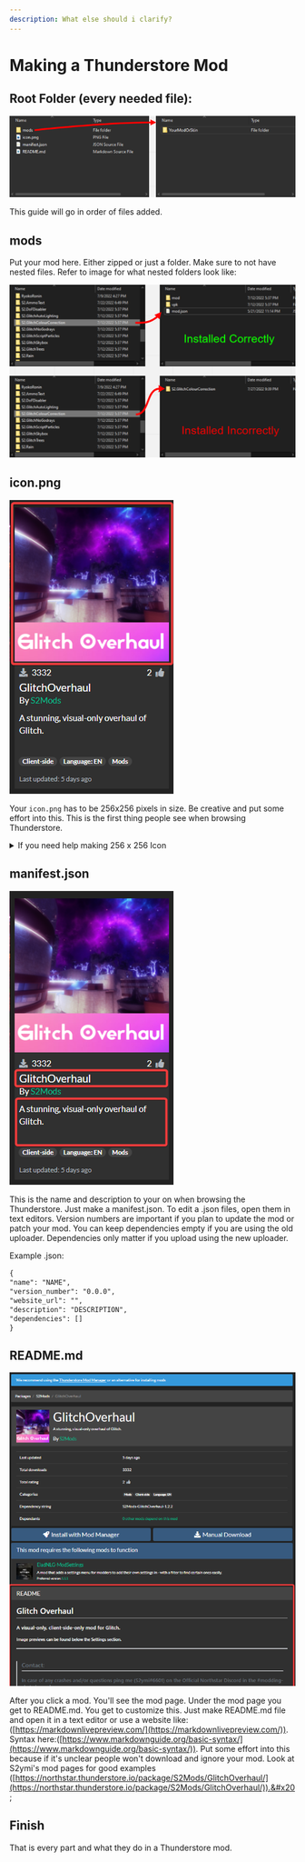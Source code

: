 ```yaml
---
description: What else should i clarify?
---
```


# Making a Thunderstore Mod

## Root Folder (every needed file):

![](../.gitbook/assets/24-3.png)

This guide will go in order of files added.

## mods&#x20;

Put your mod here. Either zipped or just a folder. Make sure to not have nested files. Refer to image for what nested folders look like:

![](../.gitbook/assets/23-4.png)

## icon.png

![](../.gitbook/assets/clipboard26.png)

Your `icon.png` has to be 256x256 pixels in size. Be creative and put some effort into this. This is the first thing people see when browsing Thunderstore.&#x20;

<details>

<summary>If you need help making 256 x 256 Icon</summary>

### Pixlr X:

Go to [https://pixlr.com/x/](https://pixlr.com/x/)

Also found in&#x20;

[#pixlr.com-free-website](../wiki/page-3.md#pixlr.com-free-website "mention")

### Creating the Image

Press `Create new` in the middle of webpage.

![](../.gitbook/assets/screenshot-000013.png)

Make your file a Width of 256 and Height of 256.

![](../.gitbook/assets/screenshot-000015.png)

Drop and drop your image you chose for an icon.

Select `Add current`.

Zoom out so you can see the resize guides.

![](../.gitbook/assets/screenshot-000016.png)

Now move and scale the image to your preferred view.

#### "SNAPPING IS IN MY WAY!!!"

1. Click the 'Preferences' "settings" gear symbol in the bottom left.
2. Disable "Snap to guides"

![](../.gitbook/assets/screenshot-000018.png)

#### Feel free to add text, background or whatever you want to your icon.

When you are satisfied\
Click 'Save' on the bottom right.

Make sure you have '256 x 256px' image size and Selected PNG for export.

Click 'Save As'

Rename the image and click 'Apply'

#### There it is. You made a 256x256 icon preview for your skin!

</details>

## manifest.json

![](../.gitbook/assets/clipboard27.png)

This is the name and description to your on when browsing the Thunderstore. Just make a manifest.json. To edit a .json files, open them in text editors. Version numbers are important if you plan to update the mod or patch your mod. You can keep dependencies empty if you are using the old uploader. Dependencies only matter if you upload using the new uploader.

Example .json:

```
{
"name": "NAME",
"version_number": "0.0.0",
"website_url": "",
"description": "DESCRIPTION",
"dependencies": []
}
```

## README.md

![](../.gitbook/assets/28-0.png)

After you click a mod. You'll see the mod page. Under the mod page you get to README.md. You get to customize this. Just make README.md file and open it in a text editor or use a website like: ([https://markdownlivepreview.com/](https://markdownlivepreview.com/)). Syntax here:([https://www.markdownguide.org/basic-syntax/](https://www.markdownguide.org/basic-syntax/)). Put some effort into this because if it's unclear people won't download and ignore your mod. Look at S2ymi's mod pages for good examples ([https://northstar.thunderstore.io/package/S2Mods/GlitchOverhaul/](https://northstar.thunderstore.io/package/S2Mods/GlitchOverhaul/)).&#x20;

## Finish

That is every part and what they do in a Thunderstore mod.&#x20;

